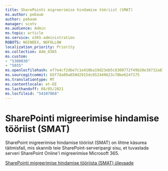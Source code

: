 ```yaml
---
title: SharePointi migreerimise hindamise tööriist (SMAT)
ms.author: pebaum
author: pebaum
manager: scotv
ms.audience: Admin
ms.topic: article
ms.service: o365-administration
ROBOTS: NOINDEX, NOFOLLOW
localization_priority: Priority
ms.collection: Adm_O365
ms.custom:
- "5300030"
- "5035"
ms.openlocfilehash: ef7e4cf2dbe7c1e410ba19d23eb5c8300772f49b28e38732a87722259b46f02d
ms.sourcegitcommit: b5f7da89a650d2915dc652449623c78be6247175
ms.translationtype: MT
ms.contentlocale: et-EE
ms.lasthandoff: 08/05/2021
ms.locfileid: "54107868"
---
```

# <a name="sharepoint-migration-assessment-tool-smat"></a>SharePointi migreerimise hindamise tööriist (SMAT)

SharePoint migreerimise hindamise tööriist (SMAT) on lihtne käsurea täitmisfail, mis skannib teie SharePoint-serveripargi sisu, et tuvastada serveri SharePoint Online'i migreerimise Microsoft 365.

[SharePointi migreerimise hindamise tööriista (SMAT) ülevaade](https://docs.microsoft.com/sharepointmigration/overview-of-the-sharepoint-migration-assessment-tool)
